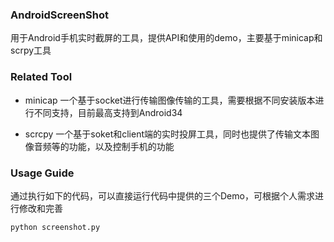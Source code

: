 ### AndroidScreenShot
用于Android手机实时截屏的工具，提供API和使用的demo，主要基于minicap和scrpy工具

### Related Tool
- minicap
一个基于socket进行传输图像传输的工具，需要根据不同安装版本进行不同支持，目前最高支持到Android34

- scrcpy
一个基于soket和client端的实时投屏工具，同时也提供了传输文本图像音频等的功能，以及控制手机的功能

### Usage Guide
通过执行如下的代码，可以直接运行代码中提供的三个Demo，可根据个人需求进行修改和完善
```
python screenshot.py
```